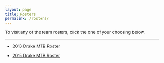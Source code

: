 ```yaml
---
layout: page
title: Rosters
permalink: /rosters/
---
```

To visit any of the team rosters, click the one of your choosing below.

****

* <a href="{{ site.baseurl }}/rosters/2016">2016 Drake MTB Roster</a>

* <a href="{{ site.baseurl }}/rosters/2015">2015 Drake MTB Roster</a>
